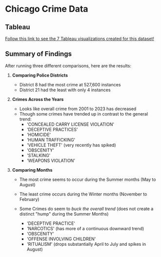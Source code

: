 # Chicago Crime Data

## Tableau
[Follow this link to see the 7 Tableau visualizations created for this dataset!](https://public.tableau.com/views/Project4withTableau_16916942941370/ChicagoCrimeData2021-2022?:language=en-US&:display_count=n&:origin=viz_share_link)
 
## Summary of Findings

After running three different comparisons, here are the results:

1. **Comparing Police Districts**
   - District 8 had the most crime at 527,600 instances
   - District 21 had the least with only 4 instances
  
2. **Crimes Across the Years**
   - Looks like overall crime from 2001 to 2023 has decreased
   - Though some crimes have trended up in contrast to the general trend:
        - 'CONCEALED CARRY LICENSE VIOLATION'
        - 'DECEPTIVE PRACTICES'
        - 'HOMICIDE'
        - 'HUMAN TRAFFICKING'
        - 'VEHICLE THEFT' (very recently has spiked)
        - 'OBSCENITY'
        - 'STALKING'
        - 'WEAPONS VIOLATION'

3. **Comparing Months**
    - The most crime seems to occur during the Summer months (May to August)
    - The least crime occurs during the Winter months (November to February)
  
    - Some Crimes do seem to *buck the overall trend* (does not create a distinct "hump" during the Summer Months)
        - 'DECEPTIVE PRACTICE'
        - 'NARCOTICS' (has more of a continuous downward trend)
        - 'OBSCENITY'
        - 'OFFENSE INVOLVING CHILDREN'
        - 'RITUALISM' (drops substantially April to July and spikes in August)
